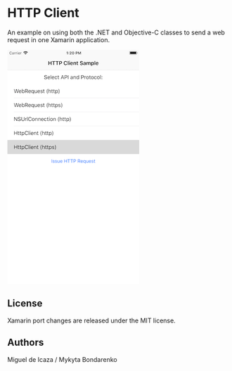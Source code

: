 HTTP Client
===========

An example on using both the .NET and Objective-C classes to send a web request in one Xamarin application. 

![Home Screen](Screenshots/screenshot-1.png)

License
-------

Xamarin port changes are released under the MIT license.

Authors
-------

Miguel de Icaza / Mykyta Bondarenko
